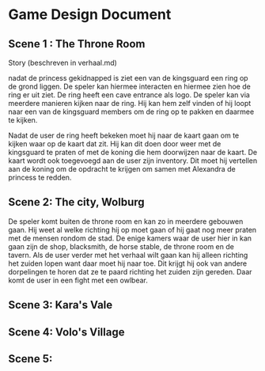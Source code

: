 # Game Design Document

## Scene 1 : The Throne Room

Story (beschreven in verhaal.md)

nadat de princess gekidnapped is ziet een van de kingsguard een ring op de grond liggen. De speler kan hiermee interacten en hiermee zien hoe de ring er uit ziet. De ring heeft een cave entrance als logo.
De speler kan via meerdere manieren kijken naar de ring. Hij kan hem zelf vinden of hij loopt naar een van de kingsguard members om de ring op te pakken en daarmee te kijken.

Nadat de user de ring heeft bekeken moet hij naar de kaart gaan om te kijken waar op de kaart dat zit. Hij kan dit doen door weer met de kingsguard te praten of met de koning die hem doorwijzen naar de kaart. De kaart wordt ook toegevoegd aan de user zijn inventory. Dit moet hij vertellen aan de koning om de opdracht te krijgen om samen met Alexandra de princess te redden.

## Scene 2: The city, Wolburg

De speler komt buiten de throne room en kan zo in meerdere gebouwen gaan. Hij weet al welke richting hij op moet gaan of hij gaat nog meer praten met de mensen rondom de stad.
De enige kamers waar de user hier in kan gaan zijn de shop, blacksmith, de horse stable, de throne room en de tavern.
Als de user verder met het verhaal wilt gaan kan hij alleen richting het zuiden lopen want daar moet hij naar toe. Dit krijgt hij ook van andere dorpelingen te horen dat ze te paard richting het zuiden zijn gereden. Daar komt de user in een fight met een owlbear.

## Scene 3: Kara's Vale

## Scene 4: Volo's Village

## Scene 5: 
